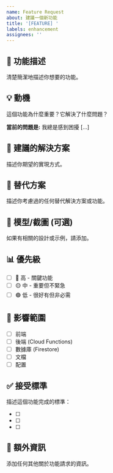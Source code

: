 ```yaml
---
name: Feature Request
about: 建議一個新功能
title: '[FEATURE] '
labels: enhancement
assignees: ''
---
```


## 🚀 功能描述

清楚簡潔地描述你想要的功能。

## 💡 動機

這個功能為什麼重要？它解決了什麼問題？

**當前的問題是:**
我總是感到困擾 [...]

## 📝 建議的解決方案

描述你期望的實現方式。

## 🔄 替代方案

描述你考慮過的任何替代解決方案或功能。

## 📸 模型/截圖 (可選)

如果有相關的設計或示例，請添加。

## 📊 優先級

- [ ] 🔴 高 - 關鍵功能
- [ ] 🟡 中 - 重要但不緊急
- [ ] 🟢 低 - 很好有但非必需

## 🎯 影響範圍

- [ ] 前端
- [ ] 後端 (Cloud Functions)
- [ ] 數據庫 (Firestore)
- [ ] 文檔
- [ ] 配置

## ✅ 接受標準

描述這個功能完成的標準：

- [ ]
- [ ]
- [ ]

## 📝 額外資訊

添加任何其他關於功能請求的資訊。
